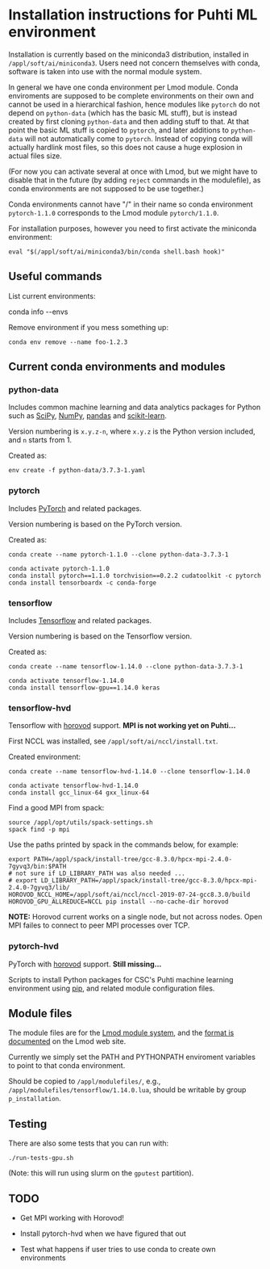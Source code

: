 # Installation instructions for Puhti ML environment

Installation is currently based on the miniconda3 distribution, installed in `/appl/soft/ai/miniconda3`.  Users need not concern themselves with conda, software is taken into use with the normal module system.

In general we have one conda environment per Lmod module.  Conda enviroments are supposed to be complete environments on their own and cannot be used in a hierarchical fashion, hence modules like `pytorch` do not depend on `python-data` (which has the basic ML stuff), but is instead created by first cloning `python-data` and then adding stuff to that.  At that point the basic ML stuff is copied to `pytorch`, and later additions to `python-data` will not automatically come to `pytorch`.  Instead of copying conda will actually hardlink most files, so this does not cause a huge explosion in actual files size.

(For now you can activate several at once with Lmod, but we might have to disable that in the future (by adding `reject` commands in the modulefile), as conda environments are not supposed to be use together.)

Conda environments cannot have "/" in their name so conda environment `pytorch-1.1.0` corresponds to the Lmod module `pytorch/1.1.0`.

For installation purposes, however you need to first activate the miniconda environment:
  
    eval "$(/appl/soft/ai/miniconda3/bin/conda shell.bash hook)"

## Useful commands

List current environments:

conda info --envs

Remove environment if you mess something up:

    conda env remove --name foo-1.2.3
    
## Current conda environments and modules

### python-data

Includes common machine learning and data analytics packages for Python such as [SciPy](https://www.scipy.org/), [NumPy](http://www.numpy.org/), [pandas](https://pandas.pydata.org/) and [scikit-learn](https://scikit-learn.org/stable/).

Version numbering is `x.y.z-n`, where `x.y.z` is the Python version included, and `n` starts from 1.

Created as:

    env create -f python-data/3.7.3-1.yaml

### pytorch

Includes [PyTorch](https://pytorch.org/) and related packages.

Version numbering is based on the PyTorch version.

Created as:

    conda create --name pytorch-1.1.0 --clone python-data-3.7.3-1

    conda activate pytorch-1.1.0
    conda install pytorch==1.1.0 torchvision==0.2.2 cudatoolkit -c pytorch
    conda install tensorboardx -c conda-forge

### tensorflow

Includes [Tensorflow](https://www.tensorflow.org/) and related packages.

Version numbering is based on the Tensorflow version.

Created as:

    conda create --name tensorflow-1.14.0 --clone python-data-3.7.3-1
    
    conda activate tensorflow-1.14.0
    conda install tensorflow-gpu==1.14.0 keras

### tensorflow-hvd

Tensorflow with [horovod](https://github.com/horovod/horovod) support.  **MPI is not working yet on Puhti...**

First NCCL was installed, see `/appl/soft/ai/nccl/install.txt`.

Created environment:

    conda create --name tensorflow-hvd-1.14.0 --clone tensorflow-1.14.0

    conda activate tensorflow-hvd-1.14.0
    conda install gcc_linux-64 gxx_linux-64
    
Find a good MPI from spack:

    source /appl/opt/utils/spack-settings.sh
    spack find -p mpi
    
Use the paths printed by spack in the commands below, for example:

    export PATH=/appl/spack/install-tree/gcc-8.3.0/hpcx-mpi-2.4.0-7gyvq3/bin:$PATH
    # not sure if LD_LIBRARY_PATH was also needed ...
    # export LD_LIBRARY_PATH=/appl/spack/install-tree/gcc-8.3.0/hpcx-mpi-2.4.0-7gyvq3/lib/
    HOROVOD_NCCL_HOME=/appl/soft/ai/nccl/nccl-2019-07-24-gcc8.3.0/build HOROVOD_GPU_ALLREDUCE=NCCL pip install --no-cache-dir horovod

**NOTE:** Horovod current works on a single node, but not across nodes.  Open MPI failes to connect to peer MPI processes over TCP.


### pytorch-hvd

PyTorch with [horovod](https://github.com/horovod/horovod) support.  **Still missing...**


Scripts to install Python packages for CSC's Puhti machine learning environment using [pip](https://pip.pypa.io/en/stable/), and related module configuration files.

## Module files

The module files are for the [Lmod module system](https://lmod.readthedocs.io/en/latest/index.html), and the [format is documented](https://lmod.readthedocs.io/en/latest/015_writing_modules.html) on the Lmod web site.

Currently we simply set the PATH and PYTHONPATH enviroment variables to point to that conda environment.

Should be copied to `/appl/modulefiles/`, e.g., `/appl/modulefiles/tensorflow/1.14.0.lua`, should be writable by group `p_installation`.

## Testing

There are also some tests that you can run with:

    ./run-tests-gpu.sh

(Note: this will run using slurm on the `gputest` partition).


## TODO

- Get MPI working with Horovod!

- Install pytorch-hvd when we have figured that out

- Test what happens if user tries to use conda to create own environments

